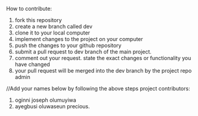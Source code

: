 How to contribute:
1. fork this repository 
2. create a new branch called dev
3. clone it to your local computer
4. implement changes to the project on your computer
5. push the changes to your github repository
6. submit a pull request to dev branch of the main project.
7. comment out your request. state the exact changes or functionality you have changed
8. your pull request will be merged into the dev branch by the project repo admin

//Add your names below by following the above steps
project contributors:
1. oginni joseph olumuyiwa
2. ayegbusi oluwaseun precious.